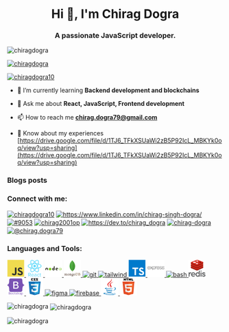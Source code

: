 <h1 align="center">Hi 👋, I'm Chirag Dogra</h1>
<h3 align="center">A passionate JavaScript developer.</h3>

<p align="left"> <img src="https://komarev.com/ghpvc/?username=chiragdogra&label=Profile%20views&color=0e75b6&style=flat" alt="chiragdogra" /> </p>

<p align="left"> <a href="https://github.com/ryo-ma/github-profile-trophy"><img src="https://github-profile-trophy.vercel.app/?username=chiragdogra" alt="chiragdogra" /></a> </p>

<p align="left"> <a href="https://twitter.com/chiragdogra10" target="blank"><img src="https://img.shields.io/twitter/follow/chiragdogra10?logo=twitter&style=for-the-badge" alt="chiragdogra10" /></a> </p>

- 🌱 I’m currently learning **Backend development and blockchains**

- 💬 Ask me about **React, JavaScript, Frontend development**

- 📫 How to reach me **chirag.dogra79@gmail.com**

- 📄 Know about my experiences [https://drive.google.com/file/d/1TJ6_TFkXSUaWi2zB5P92IcL_MBKYk0oq/view?usp=sharing](https://drive.google.com/file/d/1TJ6_TFkXSUaWi2zB5P92IcL_MBKYk0oq/view?usp=sharing)

### Blogs posts

<!-- BLOG-POST-LIST:START -->
<!-- BLOG-POST-LIST:END -->

<h3 align="left">Connect with me:</h3>
<p align="left">

<a href="https://twitter.com/chiragdogra10" target="blank"><img align="center" src="https://raw.githubusercontent.com/rahuldkjain/github-profile-readme-generator/master/src/images/icons/Social/twitter.svg" alt="chiragdogra10" height="30" width="40" /></a>
<a href="https://linkedin.com/in/https://www.linkedin.com/in/chirag-singh-dogra/" target="blank"><img align="center" src="https://raw.githubusercontent.com/rahuldkjain/github-profile-readme-generator/master/src/images/icons/Social/linked-in-alt.svg" alt="https://www.linkedin.com/in/chirag-singh-dogra/" height="30" width="40" /></a>
<a href="https://discord.gg/#9053" target="blank"><img align="center" src="https://raw.githubusercontent.com/rahuldkjain/github-profile-readme-generator/master/src/images/icons/Social/discord.svg" alt="#9053" height="30" width="40" /></a>
<a href="https://www.leetcode.com/chirag2001op" target="blank"><img align="center" src="https://raw.githubusercontent.com/rahuldkjain/github-profile-readme-generator/master/src/images/icons/Social/leet-code.svg" alt="chirag2001op" height="30" width="40" /></a>
<a href="https://dev.to/https://dev.to/chirag_dogra" target="blank"><img align="center" src="https://raw.githubusercontent.com/rahuldkjain/github-profile-readme-generator/master/src/images/icons/Social/devto.svg" alt="https://dev.to/chirag_dogra" height="30" width="40" /></a>
<a href="https://stackoverflow.com/users/chirag-dogra" target="blank"><img align="center" src="https://raw.githubusercontent.com/rahuldkjain/github-profile-readme-generator/master/src/images/icons/Social/stack-overflow.svg" alt="chirag-dogra" height="30" width="40" /></a>
<a href="https://medium.com/@chirag.dogra79" target="blank"><img align="center" src="https://raw.githubusercontent.com/rahuldkjain/github-profile-readme-generator/master/src/images/icons/Social/medium.svg" alt="@chirag.dogra79" height="30" width="40" /></a>

</p>

<h3 align="left">Languages and Tools:</h3>
<p align="left">
  
  <a href="https://developer.mozilla.org/en-US/docs/Web/JavaScript" target="_blank" rel="noreferrer"> <img src="https://raw.githubusercontent.com/devicons/devicon/master/icons/javascript/javascript-original.svg" alt="javascript" width="40" height="40"/> </a>      <a href="https://reactjs.org/" target="_blank" rel="noreferrer"> <img src="https://raw.githubusercontent.com/devicons/devicon/master/icons/react/react-original-wordmark.svg" alt="react" width="40" height="40"/> </a>     <a href="https://nodejs.org" target="_blank" rel="noreferrer"> <img src="https://raw.githubusercontent.com/devicons/devicon/master/icons/nodejs/nodejs-original-wordmark.svg" alt="nodejs" width="40" height="40"/> </a>        <a href="https://www.mongodb.com/" target="_blank" rel="noreferrer"> <img src="https://raw.githubusercontent.com/devicons/devicon/master/icons/mongodb/mongodb-original-wordmark.svg" alt="mongodb" width="40" height="40"/> </a>       <a href="https://git-scm.com/" target="_blank" rel="noreferrer"> <img src="https://www.vectorlogo.zone/logos/git-scm/git-scm-icon.svg" alt="git" width="40" height="40"/> </a>      <a href="https://tailwindcss.com/" target="_blank" rel="noreferrer"> <img src="https://www.vectorlogo.zone/logos/tailwindcss/tailwindcss-icon.svg" alt="tailwind" width="40" height="40"/> </a>     <a href="https://www.typescriptlang.org/" target="_blank" rel="noreferrer"> <img src="https://raw.githubusercontent.com/devicons/devicon/master/icons/typescript/typescript-original.svg" alt="typescript" width="40" height="40"/> </a>        <a href="https://expressjs.com" target="_blank" rel="noreferrer"> <img src="https://raw.githubusercontent.com/devicons/devicon/master/icons/express/express-original-wordmark.svg" alt="express" width="40" height="40"/> </a>      <a href="https://www.gnu.org/software/bash/" target="_blank" rel="noreferrer"> <img src="https://www.vectorlogo.zone/logos/gnu_bash/gnu_bash-icon.svg" alt="bash" width="40" height="40"/> </a>     <a href="https://redis.io" target="_blank" rel="noreferrer"> <img src="https://raw.githubusercontent.com/devicons/devicon/master/icons/redis/redis-original-wordmark.svg" alt="redis" width="40" height="40"/> </a>     <a href="https://getbootstrap.com" target="_blank" rel="noreferrer"> <img src="https://raw.githubusercontent.com/devicons/devicon/master/icons/bootstrap/bootstrap-plain-wordmark.svg" alt="bootstrap" width="40" height="40"/> </a>        <a href="https://www.w3schools.com/css/" target="_blank" rel="noreferrer"> <img src="https://raw.githubusercontent.com/devicons/devicon/master/icons/css3/css3-original-wordmark.svg" alt="css3" width="40" height="40"/> </a>      <a href="https://www.figma.com/" target="_blank" rel="noreferrer"> <img src="https://www.vectorlogo.zone/logos/figma/figma-icon.svg" alt="figma" width="40" height="40"/> </a>      <a href="https://firebase.google.com/" target="_blank" rel="noreferrer"> <img src="https://www.vectorlogo.zone/logos/firebase/firebase-icon.svg" alt="firebase" width="40" height="40"/> </a>       <a href="https://www.java.com" target="_blank" rel="noreferrer"> <img src="https://raw.githubusercontent.com/devicons/devicon/master/icons/java/java-original.svg" alt="java" width="40" height="40"/> </a>     <a href="https://www.w3.org/html/" target="_blank" rel="noreferrer"> <img src="https://raw.githubusercontent.com/devicons/devicon/master/icons/html5/html5-original-wordmark.svg" alt="html5" width="40" height="40"/> </a>

</p>

<p><img align="left" src="https://github-readme-stats.vercel.app/api/top-langs?username=chiragdogra&show_icons=true&locale=en&layout=compact" alt="chiragdogra" /></p>

<p>&nbsp;<img align="center" src="https://github-readme-stats.vercel.app/api?username=chiragdogra&show_icons=true&locale=en" alt="chiragdogra" /></p>

<p><img align="center" src="https://github-readme-streak-stats.herokuapp.com/?user=chiragdogra&" alt="chiragdogra" /></p>

